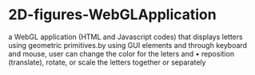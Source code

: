 # 2D-figures-WebGLApplication
 a WebGL application (HTML and Javascript codes) that displays letters using geometric primitives.by using GUI elements and through keyboard and mouse,  user can change the color for the leters and •	reposition (translate), rotate, or scale the letters together or separately
